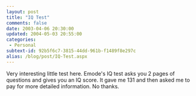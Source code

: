 ```yaml
---
layout: post
title: "IQ Test"
comments: false
date: 2003-04-06 20:30:00
updated: 2004-05-03 20:55:00
categories:
 - Personal
subtext-id: 92b5f6c7-3815-44dd-961b-f1489f8e297c
alias: /blog/post/IQ-Test.aspx
---
```



Very interesting little test here. Emode's IQ test asks you 2 pages of questions and gives you an IQ score. It gave me 131 and then asked me to pay for more detailed information. No thanks.
